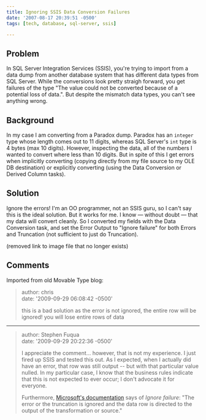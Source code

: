 ```yaml
---
title: Ignoring SSIS Data Conversion Failures
date: '2007-08-17 20:39:51 -0500'
tags: [tech, database, sql-server, ssis]

---
```


## Problem

In SQL Server Integration Services (SSIS), you're trying to import
from a data dump from another database system that has different data types from
SQL Server. While the conversions look pretty straigh forward, you get failures
of the type "The value could not be converted because of a potential loss of
data.". But despite the mismatch data types, you can't see anything wrong.

<!-- truncate -->

## Background

 In my case I am converting from a Paradox dump. Paradox has an
`integer` type whose length comes out to 11 digits, whereas SQL Server's `int`
type is 4 bytes (max 10 digits). However, inspecting the data, all of the
numbers I wanted to convert where less than 10 digits. But in spite of this I
get errors when implicitly converting (copying directly from my file source to
my OLE DB destination) or explicitly converting (using the Data Conversion or
Derived Column tasks).

## Solution

Ignore the errors! I'm an OO programmer, not an SSIS guru, so I
can't say this is the ideal solution. But it works for me. I know &mdash;
without doubt &mdash; that my data will convert cleanly. So I converted my
fields with the Data Conversion task, and set the Error Output to "Ignore
failure" for both Errors and Truncation (not sufficient to just do Truncation).

(removed link to image file that no longer exists)

## Comments

Imported from old Movable Type blog:

> author: chris\
> date: '2009-09-29 06:08:42 -0500'
>
> this is a bad solution as the error is not ignored, the entire row will be ignored! you will lose entire rows of data

---

> author: Stephen Fuqua\
> date: '2009-09-29 20:22:36 -0500'
>
> I appreciate the comment... however, that is not my experience. I just fired up
> SSIS and tested this out. As I expected, when I actually did have an error, that
> row was still output -- but with that particular value nulled. In my particular
> case, I know that the business rules indicate that this is not expected to ever
> occur; I don't advocate it for everyone.
>
> Furthermore, [Microsoft's
> documentation](https://msdn.microsoft.com/en-us/library/ms141679.aspx) says of
> _Ignore failure_: "The error or the truncation is ignored and the data row is
> directed to the output of the transformation or source."
